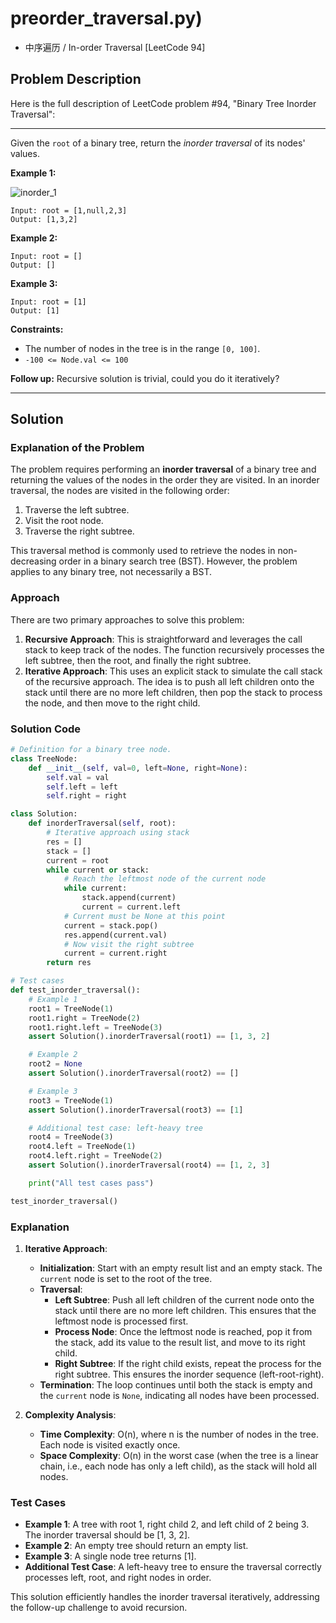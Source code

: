 # preorder_traversal.py)
  - 中序遍历 / In-order Traversal [LeetCode 94]

## Problem Description

Here is the full description of LeetCode problem #94, "Binary Tree Inorder Traversal":

---

Given the `root` of a binary tree, return the *inorder traversal* of its nodes' values.

**Example 1:**

![inorder_1](https://assets.leetcode.com/uploads/2020/09/15/inorder_1.jpg)

```
Input: root = [1,null,2,3]
Output: [1,3,2]
```

**Example 2:**
```
Input: root = []
Output: []
```

**Example 3:**
```
Input: root = [1]
Output: [1]
```

**Constraints:**

- The number of nodes in the tree is in the range `[0, 100]`.
- `-100 <= Node.val <= 100`

**Follow up:** Recursive solution is trivial, could you do it iteratively?

---

## Solution

### Explanation of the Problem
The problem requires performing an **inorder traversal** of a binary tree and returning the values of the nodes in the order they are visited. In an inorder traversal, the nodes are visited in the following order:
1. Traverse the left subtree.
2. Visit the root node.
3. Traverse the right subtree.

This traversal method is commonly used to retrieve the nodes in non-decreasing order in a binary search tree (BST). However, the problem applies to any binary tree, not necessarily a BST.

### Approach
There are two primary approaches to solve this problem:
1. **Recursive Approach**: This is straightforward and leverages the call stack to keep track of the nodes. The function recursively processes the left subtree, then the root, and finally the right subtree.
2. **Iterative Approach**: This uses an explicit stack to simulate the call stack of the recursive approach. The idea is to push all left children onto the stack until there are no more left children, then pop the stack to process the node, and then move to the right child.

### Solution Code
```python
# Definition for a binary tree node.
class TreeNode:
    def __init__(self, val=0, left=None, right=None):
        self.val = val
        self.left = left
        self.right = right

class Solution:
    def inorderTraversal(self, root):
        # Iterative approach using stack
        res = []
        stack = []
        current = root
        while current or stack:
            # Reach the leftmost node of the current node
            while current:
                stack.append(current)
                current = current.left
            # Current must be None at this point
            current = stack.pop()
            res.append(current.val)
            # Now visit the right subtree
            current = current.right
        return res

# Test cases
def test_inorder_traversal():
    # Example 1
    root1 = TreeNode(1)
    root1.right = TreeNode(2)
    root1.right.left = TreeNode(3)
    assert Solution().inorderTraversal(root1) == [1, 3, 2]

    # Example 2
    root2 = None
    assert Solution().inorderTraversal(root2) == []

    # Example 3
    root3 = TreeNode(1)
    assert Solution().inorderTraversal(root3) == [1]

    # Additional test case: left-heavy tree
    root4 = TreeNode(3)
    root4.left = TreeNode(1)
    root4.left.right = TreeNode(2)
    assert Solution().inorderTraversal(root4) == [1, 2, 3]

    print("All test cases pass")

test_inorder_traversal()
```

### Explanation
1. **Iterative Approach**:
   - **Initialization**: Start with an empty result list and an empty stack. The `current` node is set to the root of the tree.
   - **Traversal**:
     - **Left Subtree**: Push all left children of the current node onto the stack until there are no more left children. This ensures that the leftmost node is processed first.
     - **Process Node**: Once the leftmost node is reached, pop it from the stack, add its value to the result list, and move to its right child.
     - **Right Subtree**: If the right child exists, repeat the process for the right subtree. This ensures the inorder sequence (left-root-right).
   - **Termination**: The loop continues until both the stack is empty and the `current` node is `None`, indicating all nodes have been processed.

2. **Complexity Analysis**:
   - **Time Complexity**: O(n), where n is the number of nodes in the tree. Each node is visited exactly once.
   - **Space Complexity**: O(n) in the worst case (when the tree is a linear chain, i.e., each node has only a left child), as the stack will hold all nodes.

### Test Cases
- **Example 1**: A tree with root 1, right child 2, and left child of 2 being 3. The inorder traversal should be [1, 3, 2].
- **Example 2**: An empty tree should return an empty list.
- **Example 3**: A single node tree returns [1].
- **Additional Test Case**: A left-heavy tree to ensure the traversal correctly processes left, root, and right nodes in order.

This solution efficiently handles the inorder traversal iteratively, addressing the follow-up challenge to avoid recursion.